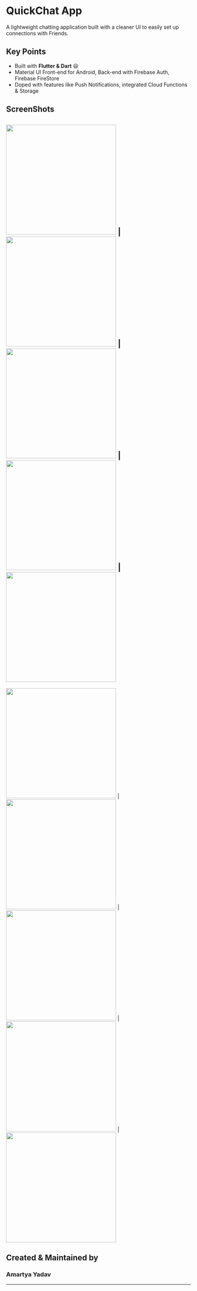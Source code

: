 # QuickChat App

A lightweight chatting application built with a cleaner UI to easily set up connections with Friends.

## Key Points

- Built with **Flutter & Dart** 😃
- Material UI Front-end for Android, Back-end with Firebase Auth, Firebase FireStore
- Doped with features like Push Notifications, integrated Cloud Functions & Storage

## ScreenShots

<img src="Screenshot_1646591809.png" height="300em" /> | <img src="Screenshot_1646591814.png" height="300em" /> |  <img src="Screenshot_1646591818.png" height="300em" /> |
<img src="Screenshot_1646591832.png" height="300em" /> | <img src="Screenshot_1646591836.png" height="300em" />
---
<img src="Screenshot_1646591847.png" height="300em" /> | <img src="Screenshot_1646591856.png" height="300em" /> | <img src="Screenshot_1646591876.png" height="300em" /> |
<img src="Screenshot_1646591902.png" height="300em" /> | <img src="Screenshot_1646591914.png" height="300em" />

## Created & Maintained by

### **Amartya Yadav**
---
